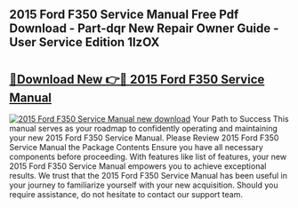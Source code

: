 ## 2015 Ford F350 Service Manual Free Pdf Download - Part-dqr New Repair Owner Guide - User Service Edition 1IzOX

# <h2><a href="http://bc46810.oget.top/?id=2015+Ford+F350+Service+Manual">🔗Download New 👉🔴 2015 Ford F350 Service Manual</a></h2>

[![2015 Ford F350 Service Manual new download](https://i.imgur.com/5g1atiW.png)](http://bc46810.oget.top/?id=2015+Ford+F350+Service+Manual)
Your Path to Success This manual serves as your roadmap to confidently operating and maintaining your new 2015 Ford F350 Service Manual. Please Review 2015 Ford F350 Service Manual the Package Contents Ensure you have all necessary components before proceeding. With features like list of features, your new 2015 Ford F350 Service Manual empowers you to achieve exceptional results. We trust that the 2015 Ford F350 Service Manual has been useful in your journey to familiarize yourself with your new acquisition. Should you require assistance, do not hesitate to contact our support team.
